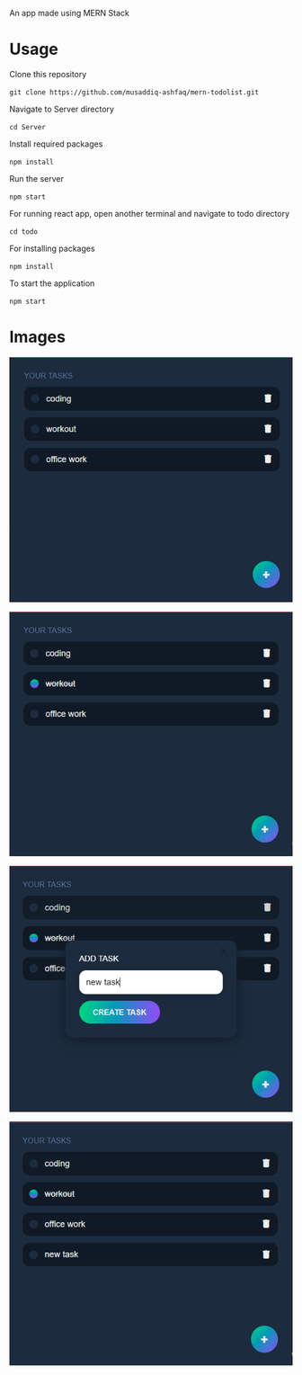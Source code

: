 An app made using MERN Stack

# Usage

Clone this repository

`git clone https://github.com/musaddiq-ashfaq/mern-todolist.git`

Navigate to Server directory

`cd Server`

Install required packages

`npm install`

Run the server

`npm start`

For running react app, open another terminal and navigate to todo directory

`cd todo`

For installing packages

`npm install`

To start the application

`npm start`

# Images

![Image](https://github.com/musaddiq-ashfaq/mern-todolist/blob/main/Images/Capture.PNG)

![Image](https://github.com/musaddiq-ashfaq/mern-todolist/blob/main/Images/Capture2.PNG)

![Image](https://github.com/musaddiq-ashfaq/mern-todolist/blob/main/Images/Capture3.PNG)

![Image](https://github.com/musaddiq-ashfaq/mern-todolist/blob/main/Images/Capture4.PNG)

